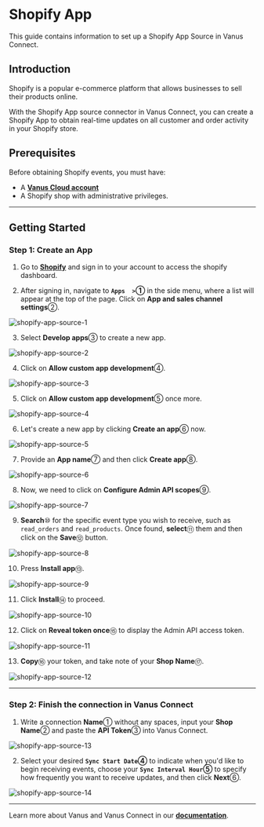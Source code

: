 # Shopify App

This guide contains information to set up a Shopify App Source in Vanus Connect.

## Introduction

Shopify is a popular e-commerce platform that allows businesses to sell their products online.

With the Shopify App source connector in Vanus Connect, you can create a Shopify App to obtain real-time updates on all customer and order activity in your Shopify store.

## Prerequisites

Before obtaining Shopify events, you must have:

- A [**Vanus Cloud account**](https://cloud.vanus.ai)
- A Shopify shop with administrative privileges.

---

## Getting Started

### Step 1: Create an App

1. Go to [**Shopify**](https://shopify.com) and sign in to your account to access the shopify dashboard.

2. After signing in, navigate to **`Apps  >`①** in the side menu, where a list will appear at the top of the page. Click on **App and sales channel settings**②.

![shopify-app-source-1](images/shopify-app-source-1.webp)

3. Select **Develop apps**③ to create a new app.

![shopify-app-source-2](images/shopify-app-source-2.webp)

4. Click on **Allow custom app development**④.

![shopify-app-source-3](images/shopify-app-source-3.webp)

5. Click on **Allow custom app development**⑤ once more.

![shopify-app-source-4](images/shopify-app-source-4.webp)

6. Let's create a new app by clicking **Create an app**⑥ now.

![shopify-app-source-5](images/shopify-app-source-5.webp)

7. Provide an **App name**⑦ and then click **Create app**⑧.

![shopify-app-source-6](images/shopify-app-source-6.webp)

8. Now, we need to click on **Configure Admin API scopes**⑨.

![shopify-app-source-7](images/shopify-app-source-7.webp)

9. **Search**⑩ for the specific event type you wish to receive, such as `read_orders` and `read_products`. Once found, **select**⑪ them and then click on the **Save**⑫ button.

![shopify-app-source-8](images/shopify-app-source-8.webp)

10. Press **Install app**⑬.

![shopify-app-source-9](images/shopify-app-source-9.webp)

11. Click **Install**⑭ to proceed.

![shopify-app-source-10](images/shopify-app-source-10.webp)

12. Click on **Reveal token once**⑮ to display the Admin API access token.

![shopify-app-source-11](images/shopify-app-source-11.webp)

13. **Copy**⑯ your token, and take note of your **Shop Name**⑰.

![shopify-app-source-12](images/shopify-app-source-12.webp)

---

### Step 2: Finish the connection in Vanus Connect

1. Write a connection **Name**① without any spaces, input your **Shop Name**② and paste the **API Token**③ into Vanus Connect.

![shopify-app-source-13](images/shopify-app-source-13.webp)

2. Select your desired **`Sync Start Date`④** to indicate when you'd like to begin receiving events, choose your **`Sync Interval Hour`⑤** to specify how frequently you want to receive updates, and then click **Next**⑥.

![shopify-app-source-14](images/shopify-app-source-14.webp)

---

Learn more about Vanus and Vanus Connect in our [**documentation**](https://docs.vanus.ai).

